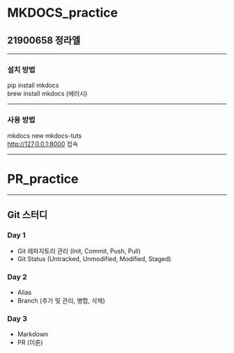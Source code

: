 # MKDOCS_practice
## 21900658 정라엘
   
- - -
   
### 설치 방법
pip install mkdocs   
brew install mkdocs (에러시)
   
- - - 
   
### 사용 방법
mkdocs new mkdocs-tuts   
<http://127.0.0.1:8000> 접속
   
- - -
   
# PR_practice

- - -
   
## Git 스터디
### Day 1
- Git 레파지토리 관리 (Init, Commit, Push, Pull)
- Git Status (Untracked, Unmodified, Modified, Staged)
### Day 2
- Alias
- Branch (추가 및 관리, 병합, 삭제)
### Day 3
- Markdown
- PR (이론)
